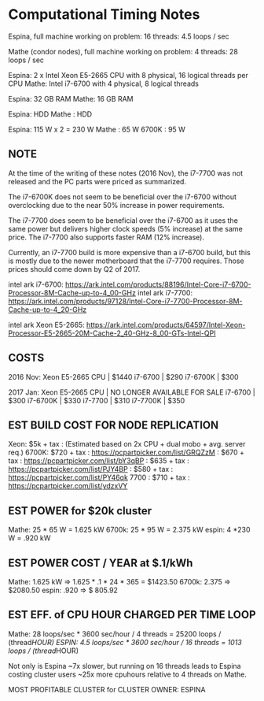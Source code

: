 Computational Timing Notes
==========================

Espina, full machine working on problem: 16 threads: 4.5 loops / sec

Mathe (condor nodes), full machine working on problem: 4 threads: 28 loops / sec

Espina: 2 x Intel Xeon E5-2665 CPU with 8 physical, 16 logical threads per CPU
Mathe: Intel i7-6700 with 4 physical, 8 logical threads 

Espina: 32 GB RAM
Mathe:  16 GB RAM

Espina: HDD
Mathe : HDD

Espina: 115 W x 2 = 230 W
Mathe : 65 W
6700K : 95 W

NOTE
----

At the time of the writing of these notes (2016 Nov), the i7-7700 was not released and the PC parts were priced as summarized.

The i7-6700K does not seem to be beneficial over the i7-6700 without overclocking due to the near 50% increase in power requirements.

The i7-7700 does seem to be beneficial over the i7-6700 as it uses the same power but delivers higher clock speeds (5% increase) at the same price. The i7-7700 also supports faster RAM (12% increase).

Currently, an i7-7700 build is more expensive than a i7-6700 build, but this is mostly due to the newer motherboard that the i7-7700 requires. Those prices should come down by Q2 of 2017.

intel ark i7-6700: https://ark.intel.com/products/88196/Intel-Core-i7-6700-Processor-8M-Cache-up-to-4_00-GHz
intel ark i7-7700: https://ark.intel.com/products/97128/Intel-Core-i7-7700-Processor-8M-Cache-up-to-4_20-GHz

intel ark Xeon E5-2665: https://ark.intel.com/products/64597/Intel-Xeon-Processor-E5-2665-20M-Cache-2_40-GHz-8_00-GTs-Intel-QPI

COSTS
-----

2016 Nov:
Xeon E5-2665 CPU | $1440
i7-6700  | $290
i7-6700K | $300

2017 Jan:
Xeon E5-2665 CPU | NO LONGER AVAILABLE FOR SALE
i7-6700  | $300
i7-6700K | $330 
i7-7700  | $310
i7-7700K | $350


EST BUILD COST FOR NODE REPLICATION
-----------------------------------
Xeon: $5k   + tax : (Estimated based on 2x CPU + dual mobo + avg. server req.)
6700K: $720 + tax : https://pcpartpicker.com/list/GRQZzM
     : $670 + tax : https://pcpartpicker.com/list/bY3qBP
     : $635 + tax : https://pcpartpicker.com/list/PJY4BP
     : $580 + tax : https://pcpartpicker.com/list/PY46qk
7700 : $710 + tax : https://pcpartpicker.com/list/ydzxVY

EST POWER for $20k cluster
--------------------------
Mathe: 25 * 65 W = 1.625 kW
6700k: 25 * 95 W = 2.375 kW
espin:  4 *230 W =  .920 kW

EST POWER COST / YEAR at $.1/kWh
--------------------------------
Mathe: 1.625 kW => 1.625 * .1 * 24 * 365 = $1423.50
6700k: 2.375    =>                         $2080.50
espin:  .920    =>                         $ 805.92

EST EFF. of CPU HOUR CHARGED PER TIME LOOP
------------------------------------------
Mathe: 28  loops/sec * 3600 sec/hour /  4 threads = 25200 loops / (thread*HOUR)
ESPIN: 4.5 loops/sec * 3600 sec/hour / 16 threads =  1013 loops / (thread*HOUR)

Not only is Espina ~7x slower, but running on 16 threads leads to Espina costing cluster users ~25x more cpuhours relative to 4 threads on Mathe.

MOST PROFITABLE CLUSTER for CLUSTER OWNER: ESPINA

